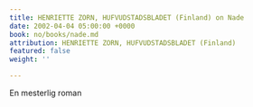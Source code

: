 ```yaml
---
title: HENRIETTE ZORN, HUFVUDSTADSBLADET (Finland) on Nade
date: 2002-04-04 05:00:00 +0000
book: no/books/nade.md
attribution: HENRIETTE ZORN, HUFVUDSTADSBLADET (Finland)
featured: false
weight: ''

---
```

En mesterlig roman